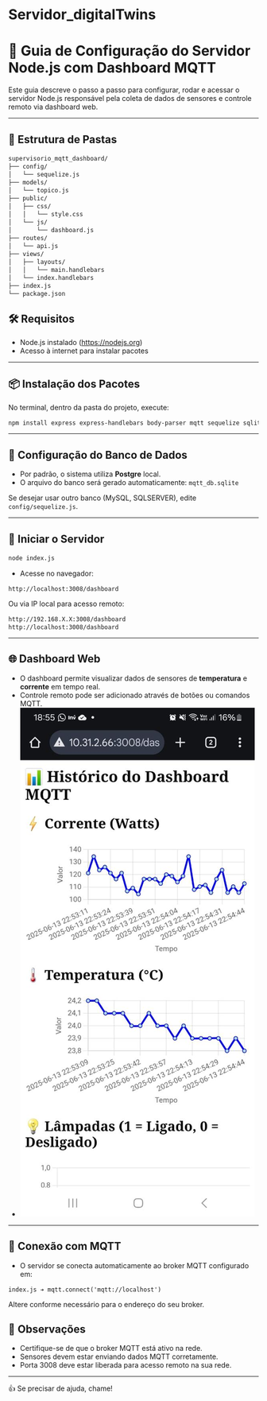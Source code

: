 ﻿# Servidor_digitalTwins
 
# 🚀 Guia de Configuração do Servidor Node.js com Dashboard MQTT

Este guia descreve o passo a passo para configurar, rodar e acessar o servidor Node.js responsável pela coleta de dados de sensores e controle remoto via dashboard web.

---

## 📁 Estrutura de Pastas

```
supervisorio_mqtt_dashboard/
├── config/
│   └── sequelize.js
├── models/
│   └── topico.js
├── public/
│   ├── css/
│   │   └── style.css
│   └── js/
│       └── dashboard.js
├── routes/
│   └── api.js
├── views/
│   ├── layouts/
│   │   └── main.handlebars
│   └── index.handlebars
├── index.js
└── package.json
```
## 🛠 Requisitos

- Node.js instalado (https://nodejs.org)
- Acesso à internet para instalar pacotes

---

## 📦 Instalação dos Pacotes

No terminal, dentro da pasta do projeto, execute:

```bash
npm install express express-handlebars body-parser mqtt sequelize sqlite3
```

---

## 🔗 Configuração do Banco de Dados

- Por padrão, o sistema utiliza **Postgre** local.
- O arquivo do banco será gerado automaticamente: `mqtt_db.sqlite`

Se desejar usar outro banco (MySQL, SQLSERVER), edite `config/sequelize.js`.

---

## 🚀 Iniciar o Servidor

```bash
node index.js
```

- Acesse no navegador:
```
http://localhost:3008/dashboard
```

Ou via IP local para acesso remoto:
```
http://192.168.X.X:3008/dashboard
http://localhost:3008/dashboard
```

---

## 🌐 Dashboard Web

- O dashboard permite visualizar dados de sensores de **temperatura** e **corrente** em tempo real.
- Controle remoto pode ser adicionado através de botões ou comandos MQTT.
- ![Logo da empresa](Imagens/dashboard.jpeg)
  

---

## 📡 Conexão com MQTT

- O servidor se conecta automaticamente ao broker MQTT configurado em:

```
index.js ➔ mqtt.connect('mqtt://localhost')
```

Altere conforme necessário para o endereço do seu broker.



## 📢 Observações

- Certifique-se de que o broker MQTT está ativo na rede.
- Sensores devem estar enviando dados MQTT corretamente.
- Porta 3008 deve estar liberada para acesso remoto na sua rede.

---

👍 Se precisar de ajuda, chame!
